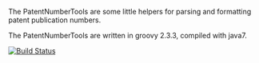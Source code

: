 The PatentNumberTools are some little helpers for parsing and formatting patent publication numbers.

The PatentNumberTools are written in groovy 2.3.3, compiled with java7.

[![Build Status](https://travis-ci.org/torstenmandry/PatentNumberTools.svg?branch=master)](https://travis-ci.org/torstenmandry/PatentNumberTools.svg)
